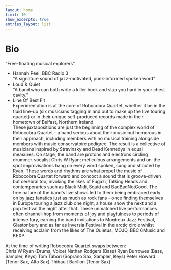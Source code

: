 ```yaml
---
layout: home
limit: 10
show_excerpts: true
entries_layout: list
---
```

# Bio

"Free-floating musical explorers"
- Hannah Peel, BBC Radio 3  
"A signature sound of jazz-motivated, punk-informed spoken word"
- Loud & Quiet  
"A band who can both write a killer hook and slap you hard in your chest cavity."
- Line Of Best Fit  
Experimentation is at the core of Robocobra Quartet, whether it be in the fluid line-up (six musicians tagging in and out to make up the live touring quartet) or in their unique self-produced records made in their hometown of Belfast, Northern Ireland.  
These juxtapositions are just the beginning of the complex world of Robocobra Quartet - a band serious about their music but humorous in their approach, including members with no musical training alongside members with music conservatoire pedigree. The result is a collective of musicians inspired by Stravinsky and Dead Kennedys in equal measures. On stage, the band are protons and electrons circling drummer-vocalist Chris W Ryan; meticulous arrangements and on-the-spot improvisations hang on every word spoken, sung and shouted by Ryan. These words and rhythms are what propel the music of Robocobra Quartet forward and concoct a sound that is groove-driven but cerebral too, invoking the likes of Fugazi, Talking Heads and contemporaries such as Black Midi, Squid and BadBadNotGood.
The free nature of the band's live shows led to them being embraced early on by jazz fanatics just as much as rock fans - once finding themselves in Europe touring a jazz club one night, a house show the next and a pop festival the night after that. These unmatched live performances often channel-hop from moments of joy and playfulness to periods of intense fury, earning the band invitations to Montreux Jazz Festival, Glastonbury and as far as Inversia Festival in the arctic circle whilst receiving acclaim from the likes of The Quietus, MOJO, BBC 6Music and KEXP.

At the time of writing Robocobra Quartet swaps between:  
Chris W Ryan (Drums, Voice) 
Nathan Rodgers (Bass) 
Ryan Burrowes (Bass, Sampler, Keys) 
Tom Tabori (Soprano Sax, Sampler, Keys) 
Peter Howard (Tenor Sax, Alto Sax) 
Thibault Barillon (Tenor Sax) 
